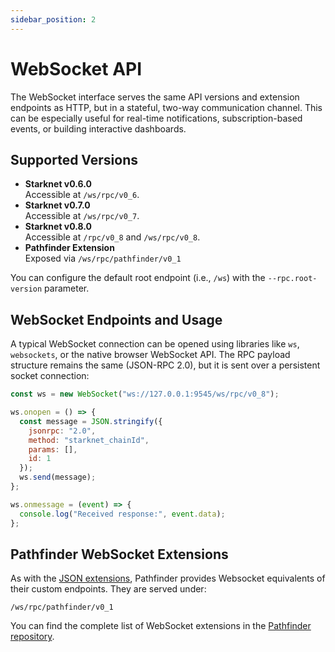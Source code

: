 ```yaml
---
sidebar_position: 2
---
```


# WebSocket API

The WebSocket interface serves the same API versions and extension endpoints as HTTP, but in a stateful, two-way communication channel. This can be especially useful for real-time notifications, subscription-based events, or building interactive dashboards.
 
## Supported Versions
- **Starknet v0.6.0**  
  Accessible at `/ws/rpc/v0_6`.
- **Starknet v0.7.0**  
  Accessible at `/ws/rpc/v0_7`.
- **Starknet v0.8.0**  
  Accessible at `/rpc/v0_8` and `/ws/rpc/v0_8`.
- **Pathfinder Extension**  
  Exposed via `/ws/rpc/pathfinder/v0_1`

You can configure the default root endpoint (i.e., `/ws`) with the `--rpc.root-version` parameter.

## WebSocket Endpoints and Usage
A typical WebSocket connection can be opened using libraries like `ws`, `websockets`, or the native browser WebSocket API. The RPC payload structure remains the same (JSON-RPC 2.0), but it is sent over a persistent socket connection:

```js title="WebSocket Connection Example in Node.js"
const ws = new WebSocket("ws://127.0.0.1:9545/ws/rpc/v0_8");

ws.onopen = () => {
  const message = JSON.stringify({
    jsonrpc: "2.0",
    method: "starknet_chainId",
    params: [],
    id: 1
  });
  ws.send(message);
};

ws.onmessage = (event) => {
  console.log("Received response:", event.data);
};
```

## Pathfinder WebSocket Extensions

As with the [JSON extensions](json-rpc-api#pathfinder-json-extensions), Pathfinder provides Websocket equivalents of their custom endpoints. They are served under:
```
/ws/rpc/pathfinder/v0_1
```

You can find the complete list of WebSocket extensions in the [Pathfinder repository](https://github.com/eqlabs/pathfinder/blob/main/specs/rpc/pathfinder_ws.json).
